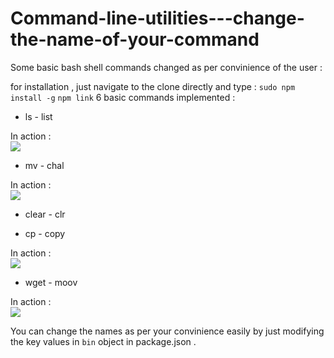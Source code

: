 # Command-line-utilities---change-the-name-of-your-command
Some basic bash shell commands changed as per convinience of the user :

for installation , just navigate to the clone directly and type :
``` sudo npm install -g ```
``` npm link ```
6 basic commands implemented :
- ls - list

In action :<br> <img src = "https://github.com/nileshpatra/Command-line-utilities---change-the-name-of-your-command/blob/master/images/ls_command.png">
- mv - chal

In action : <br><img src = "https://github.com/nileshpatra/Command-line-utilities---change-the-name-of-your-command/blob/master/images/mv_command.png">
- clear - clr

- cp - copy

In action : <br><img src = "https://github.com/nileshpatra/Command-line-utilities---change-the-name-of-your-command/blob/master/images/copy_file.png">
- wget - moov

In action : <br><img src = "https://github.com/nileshpatra/Command-line-utilities---change-the-name-of-your-command/blob/master/images/wget_command.png">

You can change the names as per your convinience easily by just modifying the key values in ```bin``` object in package.json .
